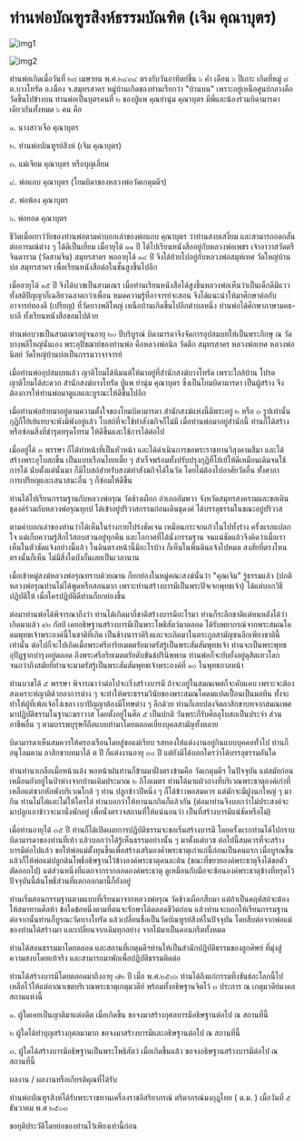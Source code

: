 # ท่านพ่อบัณฑูรสิงห์ธรรมบัณฑิต (เจิม คุณาบุตร)

![img1](/images/master/_Master_Bantoonsingha.jpeg)

![img2](/images/master/Master_BantoonSing_photo2.jpg)

ท่านพ่อเกิดเมื่อวันที่ ๒๘ เมษายน พ.ศ.๒๔๓๔ ตรงกับวันอาทิตย์ขึ้น ๖ ค่ำ เดือน ๖ ปีเถาะ เกิดที่หมู่ ๘ ต.บางโทรัด อ.เมือง จ.สมุทรสาคร หมู่บ้านเกิดของท่านเรียกว่า "บ้านบน" เพราะอยู่เหนือศูนย์กลางคือวัดขึ้นไปข้างบน ท่านพ่อเป็นบุตรคนที่ ๒ ของปู่แพ คุณย่านุ่ม คุณาบุตร มีพี่และน้องร่วมบิดามารดาเดียวกันทั้งหมด ๖ คน คือ

๑. นางสาวเจือ คุณาบุตร

๒. ท่านพ่อบัณฑูรย์สิงห์ (เจิม คุณาบุตร)

๓. แม่เจียม คุณาบุตร หรือบุญเลี่ยม

๔. พ่อแถบ คุณาบุตร (โยมบิดาของหลวงพ่อวัดเกตุมดีฯ)

๕. พ่อพ้อง คุณาบุตร

๖. พ่อยอด คุณาบุตร

ชีวิตเมื่อเยาว์วัยของท่านพ่อตามคำบอกเล่าของพ่อแถบ คุณาบุตร ว่าท่านสงบเสงี่ยม และสามารถอดกลั้นต่ออารมณ์ต่าง ๆ ได้ดีเป็นเยี่ยม เมื่อายุได้ ๑๑ ปี ได้ไปเรียนหนังสืออยู่กับหลวงพ่อเพชร เจ้าอาวาสวัดตรีจินดาราม (วัดสามจีน) สมุทรสาคร พออายุได้ ๑๔ ปี จึงได้ย้ายไปอยู่กับหลวงพ่อสมุห์เทศ วัดใหญ่บ้านบ่อ สมุทรสาคร เพื่อเรียนหนังสือต่อในชั้นสูงขึ้นไปอีก

เมื่ออายุได้ ๑๕ ปี จึงได้บวชเป็นสามเณร เมื่อท่านเรียนหนังสือได้สูงขึ้นหลวงพ่อเห็นว่าเป็นเด็กดีมีแวว ทั้งสติปัญญาก็เฉลียวฉลาดกว่าเพื่อน หมดความรู้ที่อาจารย์จะสอน จึงได้แนะนำให้มาศึกษาต่อกับอาจารย์ทองดี (เปรียญ) ที่วัดบางพลีใหญ่ เหนือบ้านเกิดขึ้นไปอีกตำบลหนึ่ง ท่านพ่อได้ศึกษาภาษามคธ-บาลี ทั้งเรียนหนังสือขอมไปด้วย

ท่านพ่อบวชเป็นสามเณรอยู่จนอายุ ๒๐ ปีบริบูรณ์ บิดามารดาจึงจัดการอุปสมบทให้เป็นพระภิกษุ ณ วัดบางพลีใหญ่นั่นเอง พระอุปัชฌาย์ของท่านพ่อ คือหลวงพ่อนิล วัดตึก สมุทรสาคร หลวงพ่อเทศ หลวงพ่อนิตย์ วัดใหญ่บ้านบ่อเป็นกรรมวาจาจารย์

เมื่อท่านพ่ออุปสมบทแล้ว ญาติโยมได้นิมนต์ให้มาอยู่ที่สำนักสงฆ์บางโทรัด เพราะใกล้บ้าน โปรดญาติโยมได้สะดวก สำนักสงฆ์บางโทรัด ปู่แพ ย่านุ่ม คุณาบุตร ซึ่งเป็นโยมบิดามารดา เป็นผู้สร้าง จึงต้องการให้ท่านพ่อมาดูแลและบูรณะให้ดีขึ้นไปอีก

เมื่อท่านพ่อย้ายมาอยู่ตามความตั้งใจของโยมบิดามารดา สำนักสงฆ์แห่งนี้มีพระอยู่ ๒ หรือ ๓ รูปเท่านั้น กุฏิก็โย้เย้แทบจะพังมิพังอยู่แล้ว โบสถ์ที่จะใช้ทำสังฆกิจก็ไม่มี เมื่อท่านพ่อมาอยู่สำนักนี้ ท่านก็ได้สร้างหรือซ่อมสิ่งที่ชำรุดทรุดโทรม ให้ดีขึ้นและใช้การได้ต่อไป

เมื่ออยู่ได้ ๓ พรรษา ก็ได้ทำหน้าที่เป็นหัวหน้า และได้ดำเนินการขอพระราชทานวิสุงคามสีมา และได้สร้างพระอุโบสถขึ้น เป็นแบบเรือนไทยเตี้ย ๆ สำเร็จพร้อมทั้งปรับปรุงกุฏิที่โย้เย้ให้ดีเหมือนเดิมจนใช้การได้ นับตั้งแต่นั้นมา ก็มีโบสถ์สำหรับสงฆ์ทำสังฆกิจได้ในวัด โดยไม่ต้องไปอาศัยวัดอื่น ทั้งศาลาการเปรียญและเสนาสนะอื่น ๆ ก็ซ่อมให้ดีขึ้น

ท่านได้ไปเรียนกรรมฐานกับหลวงพ่อรุณ วัดช้างเผือก อำเภออัมพวา จังหวัดสมุทรสงครามและขอเดินธุดงค์ร่วมกับหลวงพ่อรุณทุกป ได้เข้าอยู่ปริวาสกรรมก่อนเดินธุดงค์ ได้บรรลุธรรมในขณะอยู่ปริวาส

ตามคำบอกเล่าของท่านว่าได้เห็นในร่างกายโปร่งชัดเจน เหมือนกระจกแก้วในไปทั้งร่าง ครั้งแรกแปลกใจ แต่เก็บความรู้สึกไว้สอบสวนอยู่่ทุกคืน และโอกาศที่ได้นั่งกรรมฐาน จนแน่ชัดแล้วจึงคิดว่าเมื่อเราเห็นในตัวชัดแจ้งอย่างนี้แล้ว ในดินตรงหน้านี้มีอะไรบ้าง ก็เห็นในพิ้นดินแจ้งไปหมด สงสัยที่ตรงไหนตรงนั้นก็เห็น ไม่มีสิ่งใดบังกั้นเลยเป็นเวลานาน

เมื่อเข้าหมู่สงฆ์หลวงพ่อรุณทราบด้วยฌาน ก็ยกย่องในหมู่คณะสงฆ์นั้นว่า "คุณเจิม" รู้ธรรมแล้ว (ปกติหลวงพ่อรุณท่านไม่ได้พูดหรือสอนมาก เพราะท่านสร้างบารมีเป็นพระปัจเจกพุทธเจ้า) ได้แต่บอกวิธีปฏิบัติให้ เมื่อใครปฏิบัติดีท่านก็ยกย่องขึ้น

ต่อมาท่านพ่อได้พิจารณาถึงว่า ท่านได้เกิดมากี่ชาติสร้างบารมีอะไรมา ท่านก็ระลึกชาติแต่หนหลังได้ว่า เกิดมาแล้ว ๙๒ กัลป์ เคยอธิษฐานสร้างบารมีเป็นพระโพธิสัตว์มาตลอด ได้รับพยากรณ์จากพระสมณโคดมพุทธเจ้าพระองค์นี้ในชาติที่เกิด เป็นช้างนาราคิริงและจะเกิดมาในตระกูลสามัญชนอีกเพียงชาตินี้เท่านั้น ต่อไปก็จะไปเกิดเมื่อพระศรีอาริยเมตตรัยมาตรัสรู้เป็นพระสัมสัมพุทธเจ้า ท่านจะเป็นพระพุทธอุปัฏฐากบำรุงอยู่ตลอด ถึงพระศรีอริยเมตตรัยดับขันธ์ปรินิพพาน ท่านพ่อก็จะยับยั้งอยู่ดุสิตเทวโลก จนกว่าถึงสมัยที่ท่านจะมาตรัสรู้เป็นพระสัมสัมพุทธเจ้าพระองค์ที่ ๑๐ ในพุทธกาลหน้า

ท่านบวชได้ ๕ พรรษา พิจารณาว่าต่อไปจะเริ่งสร้างบารมี ถ้าจะอยู่ในสมณเพศก็จะคับแคบ เพราะจะต้องสงเคราะห์ญาติด้วยอาการต่าง ๆ จะทำให้พระธรรมวินัยของพระสมณโคดมแปดเปื้อนเป็นมลทิน ทั้งจะทำให้ผู้ที่เพ้อเจ้อโง่เขลา  เบาปัญญาต้องมีโทษต่าง ๆ อีกด้วย   ท่านก็เลยปลงจิตลาสิกขาบทจากสมณเพศมาปฏิบัติธรรมในฐานะฆราวาส  โดยตั้งอยู่ในศีล ๕ เป็นปกติ วันพระก็รับศีลอุโบสถเป็นประจำ ส่วนอาชีพอื่น ๆ ตามบรรพบุรุษก็ถือแบบทำมาโดยตลอดเยี่ยงบุคลสามัญทั้งหลาย

บิดามารดาเห็นสมควรให้ครองเรือนโดยสู่ขอแม่เรียบ รสทองให้แต่งงานอยู่กินแบบบุคคลทั่วไป ท่านก็อนุโลมตาม ลาสิกขาบทมาได้ ต ปี ก็แต่งงานอายุ ๓๐ ปี แต่ยังมิได้บอกใครว่าได้บรรลุธรรมอันใด

ท่่านทำนาเกลือเมื่อหน้าแล้ง พอหน้าฝนท่านก็ข้ามมาฝั่งตรงข้ามคือ วัดเกตุมดีฯ ในปัจจุบัน แต่สมัยก่อนเหมือนยังอยู่ในป่าห่างจากบ้านเดิมประมาณ ๒ กิโลเมตร ท่านได้มาแผ้วถางที่บริเวณพระธาตุองค์เก่าที่เหลือแต่ซากหักพังบริเวณใกล้ ๆ ท่าน ปลูกข้าวปีหนึ่ง ๆ ก็ได้ข้าวพอสมควร แต่มักจะมีฝูงนกใหญ่ ๆ มากิน ท่านไม่ไล่และไม่ให้ใครไล่ ท่านบอกว่าให้ทานนกกินก็แล้วกัน (ต่อมาท่านจึงบอกว่าไม่ประสงค์จะมาปลูกเอาข้าวจะมานั่งพักอยู่    เพื่อนั่งตรวจสถานที่ให้แน่นอนว่า เป็นที่สร้างบารมีแน่ชัดหรือไม่)

เมื่อท่านอายุได้ ๓๕ ปี ท่านก็ได้เปิดเผยการปฏิบัติธรรมจะขอเริ่มสร้างบารมี โดยครั้งแรกท่านได้ไปกราบบิดามารดาของท่านที่เท้า แล้วบอกว่าได้รู้เห็นธรรมอย่างนั้น ๆ มาตั้งแต่บวช ต่อไปนี้สมควรที่จะสร้างบารมีต่อไปแล้ว ขอให้พ่อแม่ตั้งทุนขึ้นเพื่อสร้างเสริมองค์ำพระธาตุเก่าแก่นี้ก่อนเป็นคนแรก เมื่อบูรณขึ้นแล้วก็ให้พ่อแม่ปลูกต้นโพธิ์อธิษฐานไว้ข้างองค์พระธาตุคนละต้น (ขณะที่ขยายองค์พระธาตุจึงได้ขอตัวตัดออกไป) แต่ส่วนหนึ่งที่แตกจากรากลอดองค์พระธาตุ ดูเหมือนกับมือจะซ้อนองค์พระธาตุข้างที่ทรุดไว้ ปัจจุบันนี้ต้นโพธิ์ส่วนที่แตกออกมานี้ก็ยังอยู่

ท่านเริ่มสอนกรรมฐานตามแบบที่เรียนมาจากหลวงพ่อรุณ วัดช้างเผือกสืบมา แต่ถ้าเป็นคฤหัสถ์จะต้องให้สมาทานศีลห้า ข้อใดข้อหนึ่งตามที่ตนจะรักษาได้ตลอดชีวิตก่อน แล้วท่านจะบอกให้เรียนกรรมฐาน ต่อจากนั้นท่านก็บูรณะวัดบางโทรัด แล้วเปลี่ยนชื่อเป็นวัดบัณฑูรย์สิงห์ในปัจจุบัน โดยสืบต่อจากพ่อแม่ของท่านได้สร้างมา และเปลี่ยนจากเดิมทุกอย่าง จากไม้มาเป็นคอนกรีตทั้งหมด

ท่านได้สอนธรรมมาโดยตลอด และสถานที่เกตุมดีฯท่านให้เป็นสำนักปฏิบัติธรรมของลูกศิษย์  ที่มุ่งสู่ความสงบโดยแท้จริง  และสามารถมาพักเพื่อปฏิบัติธรรมติดต่อ

ท่านได้สร้างบารมีโดยตลอดมาถึงอายุ ๗๒ ปี เมื่อ พ.ศ.๒๕๐๖ ท่านได้ถึงแก่กรรมทิ้งขันธ์ละโลกนี้ไป เหลือไว้ให้แต่อาณาเขตบริเวณพระธาตุเกตุมวดีย์ พร้อมทั้งอธิษฐานจิตไว้ ๓ ประการ ณ เกตุมวดีย์มงคลสถานแห่งนี้

๑. ผู้ใดเคยเป็นญาติมาแต่อดีต เมื่อเกิดขึ้น ขอจงมาสร้างกุศลบารมีอธิษฐานต่อไป ณ สถานที่นี้

๒ ผู้ใดได้ทำบุญสร้างกุศลมามาก ขอจงมาสร้างบารมีและอธิษฐานต่อไป ณ สถานที่นี้

๓. ผู้ใดได้สร้างบารมีอธิษฐานเป็นพระโพธิสัตว์ เมื่อเกิดขึ้นแล้ว ขอจงอธิษฐานสร้างบารมีต่อไป ณ สถานที่นี้

ผลงาน / ผลงานหรือเกียรติคุณที่ได้รับ

ท่านพ่อบัณฑูรสิงห์ได้รับพระราชทานเครื่องราชอิสริยาภรณ์ ตริตาภรณ์มงกุฎไทย ( ต.ม. ) เมื่อวันที่ ๕ ธันวาคม พ.ศ ๒๕๐๓

ขอยุติประวัติโดยย่อของท่านไว้เพียงเท่านี้ก่อน
